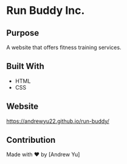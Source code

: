 # Run Buddy Inc.

## Purpose
A website that offers fitness training services.

## Built With
* HTML
* CSS

## Website
https://andrewyu22.github.io/run-buddy/

## Contribution
Made with ❤️ by [Andrew Yu]
